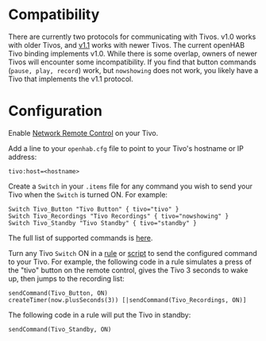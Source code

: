 # Compatibility

There are currently two protocols for communicating with Tivos. v1.0 works with older Tivos, and [v1.1](http://www.tivo.com/assets/images/abouttivo/resources/downloads/brochures/TiVo_TCP_Network_Remote_Control_Protocol.pdf) works with newer Tivos. The current openHAB Tivo binding implements v1.0. While there is some overlap, owners of newer Tivos will encounter some incompatibility. If you find that button commands (`pause, play, record`) work, but `nowshowing` does not work, you likely have a Tivo that implements the v1.1 protocol.

# Configuration

Enable [Network Remote Control](http://support.tivo.com/app/answers/detail/a_id/391) on your Tivo.

Add a line to your `openhab.cfg` file to point to your Tivo's hostname or IP address:

`tivo:host=<hostname>`

Create a `Switch` in your `.items` file for any command you wish to send your Tivo when the `Switch` is turned ON. For example:


    Switch Tivo_Button "Tivo Button" { tivo="tivo" }
    Switch Tivo_Recordings "Tivo Recordings" { tivo="nowshowing" }
    Switch Tivo_Standby "Tivo Standby" { tivo="standby" }

The full list of supported commands is [here](https://bitbucket.org/JonathanGiles/jtivo/src/9bb8a78424a7c8a461b0082c3d2dd6db31bf2454/src/net/jonathangiles/tivo/TivoCommand.java?at=default).

Turn any Tivo `Switch` ON in a [rule](https://github.com/openhab/openhab/wiki/Rules) or [script](https://github.com/openhab/openhab/wiki/Scripts) to send the configured command to your Tivo. For example, the following code in a rule simulates a press of the "tivo" button on the remote control, gives the Tivo 3 seconds to wake up, then jumps to the recording list:

    sendCommand(Tivo_Button, ON)
    createTimer(now.plusSeconds(3)) [|sendCommand(Tivo_Recordings, ON)]

The following code in a rule will put the Tivo in standby:

    sendCommand(Tivo_Standby, ON)